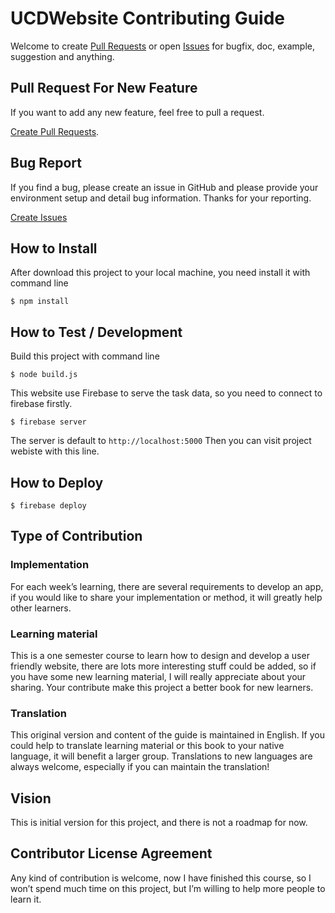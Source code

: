 # UCDWebsite Contributing Guide

Welcome to create [Pull Requests](https://github.com/lilyJi/helloworld-UCDWebsite/pulls) or open [Issues](https://github.com/lilyJi/helloworld-UCDWebsite/issues/new) for bugfix, doc, example, suggestion and anything.

## Pull Request For New Feature

If you want to add any new feature, feel free to pull a request. 

[Create Pull Requests](https://github.com/lilyJi/helloworld-UCDWebsite/pulls).

## Bug Report

If you find a bug, please create an issue in GitHub and please provide your environment setup and detail bug information. Thanks for your reporting.

[Create Issues](https://github.com/lilyJi/helloworld-UCDWebsite/issues/new)

## How to Install

After download this project to your local machine, you need install it with command line

    $ npm install

## How to Test / Development

Build this project with command line

    $ node build.js

This website use Firebase to serve the task data, so you need to connect to firebase firstly.

    $ firebase server

The server is default to `http://localhost:5000` Then you can visit project webiste with this line.

## How to Deploy

    $ firebase deploy

## Type of Contribution

### Implementation

For each week’s learning, there are several requirements to develop an app, if you would like to share your implementation or method, it will greatly help other learners.

### Learning material 

This is a one semester course to learn how to design and develop a user friendly website, there are lots more interesting stuff could be added, so if you have some new learning material, I will really appreciate about your sharing. Your contribute make this project a better book for new learners.

### Translation

This original version and content of the guide is maintained in English. If you could help to translate learning material or this book to your native language, it will benefit a larger group. Translations to new languages are always welcome, especially if you can maintain the translation!

## Vision

This is initial version for this project, and there is not a roadmap for now.

## Contributor License Agreement

Any kind of contribution is welcome, now I have finished this course, so I won’t spend much time on this project, but I’m willing to help more people to learn it.